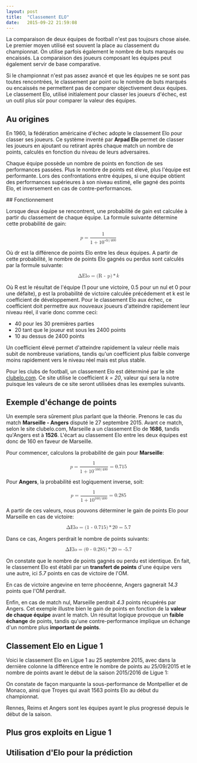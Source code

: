 ```yaml
---
layout: post
title:  "Classement ELO"
date:   2015-09-22 21:59:08
---
```


<style>
  table {
    border-spacing: 0;
    border-collapse: collapse;
  }

  table th {
    padding: 4px;
    border-top: 1px solid #CCC;
    border-bottom: 2px solid #000;
    text-transform: uppercase;
    text-align: left;
  }

  table td {
    padding: 4px 8px;
    border-bottom: 1px solid #CCC;
    font-size: 15px;
  }
</style>

<script type="text/javascript" src="/js/posts/2015-09-22-classement-elo.js"></script>

<script type="text/javascript"
  src="http://cdn.mathjax.org/mathjax/latest/MathJax.js?config=TeX-AMS-MML_HTMLorMML">
</script>

<script type="text/javascript">
    MathJax.Hub.Config({
      "HTML-CSS": {
        preferredFont: "STIX"
      }
    });
</script>

La comparaison de deux équipes de football n'est pas toujours chose aisée. Le premier moyen utilisé est
souvent la place au classement du championnat. On utilise parfois également le nombre de buts marqués ou
encaissés. La comparaison des joueurs composant les équipes peut également servir de base comparative.

Si le championnat n'est pas assez avancé et que les équipes ne se sont pas toutes rencontrées, le classement
par point ou le nombre de buts marqués ou encaissés ne permettent pas de comparer objectivement deux équipes.
Le classement Elo, utilisé initialement pour classer les joueurs d'échec, est un outil plus sûr pour comparer
la valeur des équipes.

## Au origines

En 1960, la fédération américaine d'échec adopte le classement Elo pour classer ses joueurs. Ce système inventé
par **Arpad Elo** permet de classer les joueurs en ajoutant ou retirant après chaque match un nombre de points,
calculés en fonction du niveau de leurs adversaires.

Chaque équipe possède un nombre de points en fonction de ses performances passées. Plus le nombre de points est
élevé, plus l'équipe est performante. Lors des confrontations entre équipes, si une équipe obtient des performances
supérieures à son niveau estimé, elle gagné des points Elo, et inversement en cas de contre-performances.

## Fonctionnement

Lorsque deux équipe se rencontrent, une probabilité de gain est calculée à partir du classement de chaque équipe.
La formule suivante détermine cette probabilité de gain:

<math display='block'>
    <mrow>
        <msub>
            <mi>p</mi>
        </msub>
        <mo>=</mo>
        <mfrac>
            <mrow>
                <msub>
                    <mi>1</mi>
                </msub>
            </mrow>
            <mrow>
                <msub>
                    <mi>1</mi>
                </msub>
                <mo>+</mo>
                <msup>
                    <mi>10</mi>
                    <mn>-dr/400</mn>
                </msup>
            </mrow>
        </mfrac>
    </mrow>
</math>

Où dr est la différence de points Elo entre les deux équipes. A partir de cette probabilité, le nombre de points Elo
gagnés ou perdus sont calculés par la formule suivante:

<math display='block'>
    <mrow>
        <msub>
            <mi>&Delta;Elo</mi>
        </msub>
        <mo>=</mo>
        <mrow>
          <mi>(R - p)</mi>
          <mo>*</mo>
          <mi>k</mi>
        </mrow>
    </mrow>
</math>

Où R est le résultat de l'équipe (1 pour une victoire, 0.5 pour un nul et 0 pour une défaite), p est la probabilité de
victoire calculée précédement et k est le coefficient de développement. Pour le classement Elo aux échec, ce coefficient
doit permettre aux nouveaux joueurs d'atteindre rapidement leur niveau réel, il varie donc comme ceci:

 * 40 pour les 30 premières parties
 * 20 tant que le joueur est sous les 2400 points
 * 10 au dessus de 2400 points

Un coefficient élevé permet d'atteindre rapidement la valeur réelle mais subit de nombreuse variations, tandis qu'un
coefficient plus faible converge moins rapidement vers le niveau réel mais est plus stable.

Pour les clubs de football, un classement Elo est déterminé par le site [clubelo.com](http://www.clubelo.com "clubelo.com").
Ce site utilise le coefficient *k = 20*, valeur qui sera la notre puisque les valeurs de ce site seront utilisées dnas les
exemples suivants.

## Exemple d'échange de points

Un exemple sera sûrement plus parlant que la théorie. Prenons le cas du match **Marseille - Angers** disputé le 27 septembre 2015.
Avant ce match, selon le site clubelo.com, Marseille a un classement Elo de **1686**, tandis qu'Angers est à **1526**. L'écart au
classement Elo entre les deux équipes est donc de 160 en faveur de Marseille.

Pour commencer, calculons la probabilité de gain pour **Marseille**:

<math display='block'>
    <mrow>
        <msub>
            <mi>p</mi>
        </msub>
        <mo>=</mo>
        <mfrac>
            <mrow>
                <msub>
                    <mi>1</mi>
                </msub>
            </mrow>
            <mrow>
                <msub>
                    <mi>1</mi>
                </msub>
                <mo>+</mo>
                <msup>
                    <mi>10</mi>
                    <mn>-160/400</mn>
                </msup>
            </mrow>
        </mfrac>
        <mo>=</mo>
        <mi>0.715</mi>
    </mrow>
</math>

Pour **Angers**, la probabilité est logiquement inverse, soit:

<math display='block'>
    <mrow>
        <msub>
            <mi>p</mi>
        </msub>
        <mo>=</mo>
        <mfrac>
            <mrow>
                <msub>
                    <mi>1</mi>
                </msub>
            </mrow>
            <mrow>
                <msub>
                    <mi>1</mi>
                </msub>
                <mo>+</mo>
                <msup>
                    <mi>10</mi>
                    <mn>160/400</mn>
                </msup>
            </mrow>
        </mfrac>
        <mo>=</mo>
        <mi>0.285</mi>
    </mrow>
</math>

A partir de ces valeurs, nous pouvons déterminer le gain de points Elo pour Marseille en cas de victoire:

<math display='block'>
    <mrow>
        <msub>
            <mi>&Delta;Elo</mi>
        </msub>
        <mo>=</mo>
        <mrow>
          <mi>(1 - 0.715)</mi>
          <mo>*</mo>
          <mi>20</mi>
        </mrow>
        <mo>=</mo>
        <mi>5.7</mi>
    </mrow>
</math>

Dans ce cas, Angers perdrait le nombre de points suivants:

<math display='block'>
    <mrow>
        <msub>
            <mi>&Delta;Elo</mi>
        </msub>
        <mo>=</mo>
        <mrow>
          <mi>(0 - 0.285)</mi>
          <mo>*</mo>
          <mi>20</mi>
        </mrow>
        <mo>=</mo>
        <mi>-5.7</mi>
    </mrow>
</math>

On constate que le nombre de points gagnés ou perdu est identique. En fait, le classement Elo est établi par un
**transfert de points** d'une équipe vers une autre, ici *5.7* points en cas de victoire de l'OM.

En cas de victoire angevine en terre phocéenne, Angers gagnerait *14.3* points que l'OM perdrait.

Enfin, en cas de match nul, Marseille perdrait *4.3* points récupérés par Angers. Cet exemple illustre bien le gain
de points en fonction de la **valeur de chaque équipe** avant le match. Un résultat logique provoque un **faible échange** de points,
tandis qu'une contre-performance implique un échange d'un nombre plus **important de points**.

## Classement Elo en Ligue 1

Voici le classement Elo en Ligue 1 au 25 septembre 2015, avec dans la dernière colonne la différence entre le nombre de points
au 25/09/2015 et le nombre de points avant le début de la saison 2015/2016 de Ligue 1:

<div id="elo_ligue1"></div>

On constate de façon marquante la sous-performance de Montpellier et de Monaco, ainsi que Troyes qui avait 1563 points Elo
au début du championnat.

Rennes, Reims et Angers sont les équipes ayant le plus progressé depuis le début de la saison.

## Plus gros exploits en Ligue 1

## Utilisation d'Elo pour la prédiction

<script type="text/javascript">
  elo_ligue1("#elo_ligue1");
</script>
